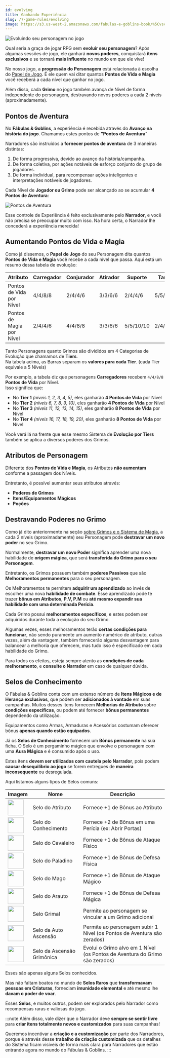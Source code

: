 ```yaml
---
id: evolving
title: Ganhando Experiência
slug: /7-game-rules/evolving
image: https://s3.us-west-2.amazonaws.com/fabulas-e-goblins-book/%5Cvscode%5C7cc711e9-001e-495d-b093-7b78c736ced5.jpg
---
```


![Evoluindo seu personagem no jogo](https://s3.us-west-2.amazonaws.com/fabulas-e-goblins-book/%5Cvscode%5C7cc711e9-001e-495d-b093-7b78c736ced5.jpg)

Qual seria a graça de jogar RPG sem **evoluir seu personagem**? Após algumas sessões de jogo, ele ganhará **novos poderes**, conquistará **itens exclusivos** e se tornará **mais influente** no mundo em que ele vive!

No nosso jogo, a **progressão do Personagem** está relacionada à escolha do [Papel de Jogo](/docs/2-sheet-creation/pick-a-role). É ele quem vai ditar quantos **Pontos de Vida e Magia** você receberá a cada nível que ganhar no jogo.

Além disso, cada **Grimo** no jogo também avança de Nível de forma independente do personagem, destravando novos poderes a cada 2 níveis (aproximadamente).

## Pontos de Aventura

No **Fábulas & Goblins**, a experiência é recebida através do **Avanço na história do jogo**. Chamamos estes pontos de **"Pontos de Aventura**"

Narradores são instruídos a **fornecer pontos de aventura** de 3 maneiras distintas:

1. De forma progressiva, devido ao avanço da história/campanha.
2. De forma coletiva, por ações notáveis de esforço conjunto do grupo de jogadores.
3. De forma individual, para recompensar ações inteligentes e interpretações notáveis de jogadores.

Cada Nível de **Jogador ou Grimo** pode ser alcançado ao se acumular **4 Pontos de Aventura**:

![Pontos de Aventura](https://s3.us-west-2.amazonaws.com/fabulas-e-goblins-book/%5Cvscode%5C2978c594-2a4c-4bad-8dd0-11d4b5c5162c.png)

Esse controle de Experiência é feito exclusivamente pelo **Narrador**, e você não precisa se preocupar muito com isso. Na hora certa, o Narrador lhe concederá a experiência merecida!

## Aumentando Pontos de Vida e Magia

Como já dissemos, o **Papel de Jogo** do seu Personagem dita quantos **Pontos de Vida e Magia** você recebe a cada nível que passa.
Aqui está um resumo dessa tabela de evolução:

| Atributo                  | Carregador              | Conjurador       | Atirador              | Suporte          | Tanque           | Utilitário    |
| ------------------------- | ----------------------- | ---------------- | --------------------- | ---------------- | ---------------- | ------------- |
| Pontos de Vida por Nível  | 4/4/8/8                 | 2/4/4/6          | 3/3/6/6               | 2/4/4/6          | 5/5/10/10        | 3/3/6/6       |
| Pontos de Magia por Nível | 2/4/4/6                 | 4/4/8/8          | 3/3/6/6               | 5/5/10/10        | 2/4/4/6          | 3/3/6/6       |

Tanto Personagens quanto Grimos são divididos em 4 Categorias de Evolução que chamamos de **Tiers**.<br/>
Na tabela acima, as Barras separam os **valores para cada Tier**. (cada Tier equivale a 5 Níveis)

Por exemplo, a tabela diz que personagens **Carregadores** recebem `4/4/8/8` **Pontos de Vida** por Nível.<br/>Isso significa que:

- No **Tier 1** *(níveis 1, 2, 3, 4, 5)*, eles ganharão **4 Pontos de Vida** por Nível
- No **Tier 2** *(níveis 6, 7, 8, 9, 10)*, eles ganharão **4 Pontos de Vida** por Nível
- No **Tier 3** *(níveis 11, 12, 13, 14, 15)*, eles ganharão **8 Pontos de Vida** por Nível
- No **Tier 4** *(níveis 16, 17, 18, 19, 20)*, eles ganharão **8 Pontos de Vida** por Nível

Você verá lá na frente que esse mesmo Sistema de **Evolução por Tiers** também se aplica a diversos poderes dos Grimos.

## Atributos de Personagem

Diferente dos **Pontos de Vida e Magia**, os Atributos **não aumentam** conforme a passagem dos Níveis.

Entretanto, é possível aumentar seus atributos através:

- **Poderes de Grimos**
- **Itens/Equipamentos Mágicos**
- **Poções**

## Destravando Poderes no Grimo

Como já dito anteriormente na seção [sobre Grimos e o Sistema de Magia](/docs/2-sheet-creation/grimos-and-magic), a cada 2 níveis (aproximadamente) seu Personagem pode **destravar um novo poder** no seu Grimo.

Normalmente, **destravar um novo Poder** significa aprender uma nova habilidade de **origem mágica**, que será **transferida do Grimo para o seu Personagem**.

Entretanto, os Grimos possuem também **poderes Passivos** que são **Melhoramentos permanentes** para o seu personagem.

Os Melhoramentos te permitem **adquirir um aprendizado** ao invés de escolher uma nova **habilidade de combate**. Esse aprendizado pode te trazer **bônus em Atributos**, **P.V, P.M** ou **até mesmo expandir sua habilidade com uma determinada Perícia**.

Cada Grimo possui **melhoramentos específicos**, e estes podem ser adquiridos durante toda a evolução do seu Grimo.

Algumas vezes, esses melhoramentos terão **certas condições para funcionar**, não sendo puramente um aumento numérico de atributo, outras vezes, além da vantagem, também fornecerão alguma desvantagem para balancear a melhoria que oferecem, mas tudo isso é especificado em cada habilidade do Grimo.

Para todos os efeitos, esteja sempre atento as **condições de cada melhoramento**, e **consulte o Narrador** em caso de qualquer dúvida.

## Selos de Conhecimento

O Fábulas & Goblins conta com um extenso número de **Itens Mágicos e de Herança exclusivos**, que podem ser **adicionados à vontade** em suas campanhas.
Muitos desses itens fornecem **Melhorias de Atributo** sobre **condições específicas**, ou podem até fornecer **bônus permanentes** dependendo da utilização.

Equipamentos como Armas, Armaduras e Acessórios costumam oferecer bônus **apenas quando estão equipados**.

Já os **Selos de Conhecimento** fornecem um **Bônus permanente** na sua ficha. O Selo é um pergaminho mágico que envolve o personagem com uma **Aura Mágica** e é consumido após o uso.

Estes itens **devem ser utilizados com cautela pelo Narrador**, pois podem **causar desequilíbrio ao jogo** se forem entregues de **maneira inconsequente** ou desregulada.

Aqui listamos alguns tipos de Selos comuns:

| Imagem | Nome | Descrição |
| ----- | ---- | --------- |
| <img src="https://s3.us-west-2.amazonaws.com/fabulas-e-goblins-book/%5Cvscode%5C9e813cb8-b03c-44db-967c-0411180a93a1.png" width="50" /> | Selo do Atributo | Fornece +1 de Bônus ao Atributo |
| <img src="https://s3.us-west-2.amazonaws.com/fabulas-e-goblins-book/%5Cvscode%5C9e813cb8-b03c-44db-967c-0411180a93a1.png" width="50" /> | Selo do Conhecimento | Fornece +2 de Bônus em uma Perícia (ex: Abrir Portas) |
| <img src="https://s3.us-west-2.amazonaws.com/fabulas-e-goblins-book/%5Cvscode%5C9e813cb8-b03c-44db-967c-0411180a93a1.png" width="50" /> | Selo do Cavaleiro | Fornece +1 de Bônus de Ataque Físico |
| <img src="https://s3.us-west-2.amazonaws.com/fabulas-e-goblins-book/%5Cvscode%5C9e813cb8-b03c-44db-967c-0411180a93a1.png" width="50" /> | Selo do Paladino | Fornece +1 de Bônus de Defesa Física |
| <img src="https://s3.us-west-2.amazonaws.com/fabulas-e-goblins-book/%5Cvscode%5C9e813cb8-b03c-44db-967c-0411180a93a1.png" width="50" /> | Selo do Mago | Fornece +1 de Bônus de Ataque Mágico |
| <img src="https://s3.us-west-2.amazonaws.com/fabulas-e-goblins-book/%5Cvscode%5C9e813cb8-b03c-44db-967c-0411180a93a1.png" width="50" /> | Selo do Arauto | Fornece +1 de Bônus de Defesa Mágica |
| <img src="https://s3.us-west-2.amazonaws.com/fabulas-e-goblins-book/%5Cvscode%5C9e813cb8-b03c-44db-967c-0411180a93a1.png" width="50" /> | Selo Grimal | Permite ao personagem se vincular a um Grimo adicional |
| <img src="https://s3.us-west-2.amazonaws.com/fabulas-e-goblins-book/%5Cvscode%5C9e813cb8-b03c-44db-967c-0411180a93a1.png" width="50" /> | Selo da Auto Ascensão | Permite ao personagem subir 1 Nível (os Pontos de Aventura são zerados) |
| <img src="https://s3.us-west-2.amazonaws.com/fabulas-e-goblins-book/%5Cvscode%5C9e813cb8-b03c-44db-967c-0411180a93a1.png" width="50" /> | Selo da Ascensão Grimônica | Evolui o Grimo alvo em 1 Nível (os Pontos de Aventura do Grimo são zerados) |

Esses são apenas alguns Selos conhecidos.

Mas não faltam boatos no mundo de **Selos Raros** que **transformavam pessoas em Criaturas**, forneciam **imunidade elemental** e até mesmo lhe **davam o poder de voar**.

Esses **Selos**, e muitos outros, podem ser explorados pelo Narrador como recompensas raras e valiosas do jogo.

:::note
Além disso, vale dizer que o Narrador deve **sempre se sentir livre** para **criar itens totalmente novos e customizados** para suas campanhas!

Queremos incentivar a **criação e a customização** por parte dos Narradores, porque é através desse **trabalho de criação customizada** que os detalhes do Sistema ficam visíveis de forma mais clara para Narradores que estão entrando agora no mundo do Fábulas & Goblins.
:::

